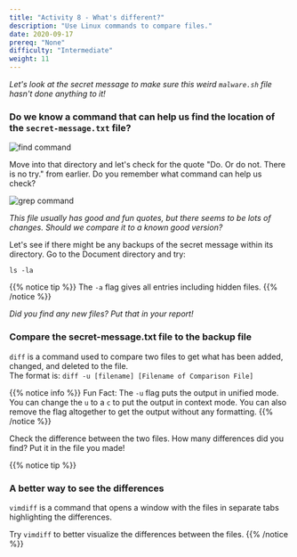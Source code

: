 ```yaml
---
title: "Activity 8 - What's different?"
description: "Use Linux commands to compare files."
date: 2020-09-17
prereq: "None"
difficulty: "Intermediate"
weight: 11
---
```


*Let's look at the secret message to make sure this weird `malware.sh` file hasn't done anything to it!*

### Do we know a command that can help us find the location of the `secret-message.txt` file?

![find command](../images/Act8.1.png?classes=border,shadow)

Move into that directory and let's check for the quote "Do. Or do not. There is no try." from earlier. Do you remember what command can help us check?  

![grep command](../images/Act8.2.png?classes=border,shadow)

*This file usually has good and fun quotes, but there seems to be lots of changes. Should we compare it to a known good version?*

Let's see if there might be any backups of the secret message within its directory. Go to the Document directory and try:

```
ls -la
```
{{% notice tip %}}
The `-a` flag gives all entries including hidden files.
{{% /notice %}}

*Did you find any new files? Put that in your report!*

### Compare the secret-message.txt file to the backup file

`diff` is a command used to compare two files to get what has been added, changed, and deleted to the file.  
The format is: `diff -u [filename] [Filename of Comparison File]`

{{% notice info %}}
Fun Fact: The `-u` flag puts the output in unified mode. You can change the `u` to a `c` to put the output in context mode. You can also remove the flag altogether to get the output without any formatting. 
{{% /notice %}}

Check the difference between the two files. How many differences did you find? Put it in the file you made!

{{% notice tip %}}
### A better way to see the differences

`vimdiff` is a command that opens a window with the files in separate tabs highlighting the differences.

Try `vimdiff` to better visualize the differences between the files.
{{% /notice %}}
